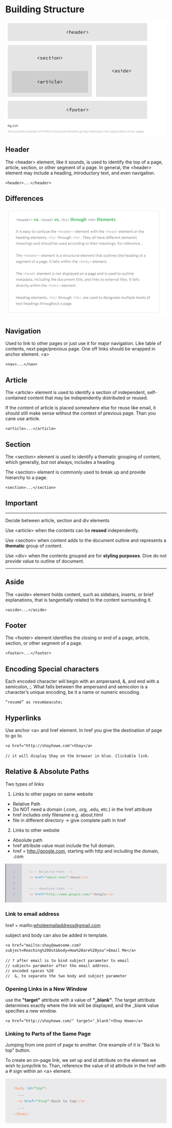 # Building Structure

![](image/html5.PNG)

## Header

The <header\> element, like it sounds, is used to identify the top of a page, article, section, or other segment of a page. In general, the <header\> element may include a heading, introductory text, and even navigation.

```
<header>...</header>
```

## Differences

![](image/diff.PNG)

## Navigation

Used to link to other pages or just use it for major navigation. Like table of contents, next page/previous page.
One off links should be wrapped in anchor element. <a\>

```
<nav>...</nav>
```

## Article

The <article\> element is used to identify a section of independent, self-contained content that may be independently distributed or reused.

If the content of article is placed somewhere else for reuse like email, it should still make sense without the context of previous page. Than you cane use article.

```
<article>...</article>
```

## Section

The <section\> element is used to identify a thematic grouping of content, which generally, but not always, includes a heading.

The <section\> element is commonly used to break up and provide hierarchy to a page.

```
<section>...</section>
```

## Important

---

Decide between article, section and div elements

Use <article\> when the contents can be **reused** independently.

Use <section\> when content adds to the document outline and represents a **thematic** group of content.

Use <div\> when the contents grouped are for **styling purposes**. Dive do not provide value to outline of document.

---

## Aside

The <aside\> element holds content, such as sidebars, inserts, or brief explanations, that is tangentially related to the content surrounding it.

```
<aside>...</aside>
```

## Footer

The <footer\> element identifies the closing or end of a page, article, section, or other segment of a page.

```
<footer>...</footer>
```

## Encoding Special characters

Each encoded character will begin with an ampersand, &, and end with a semicolon, ;. What falls between the ampersand and semicolon is a character’s unique encoding, be it a name or numeric encoding.

```
“resumé” as resum&eacute;
```

## Hyperlinks

Use anchor <a\> and href element. In href you give the destination of page to go to.

```
<a href="http://shayhowe.com">Shay</a>

// it will display Shay on the browser in blue. Clickable link.
```

## Relative & Absolute Paths

Two types of links

1. Links to other pages on same website

- Relative Path
- Do NOT need a domain (.com, .org, .edu, etc.) in the href attribute
- href includes only filename e.g. about.html
- file in different directory -> give complete path in href

2. Links to other website

- Absolute path
- href attribute value must include the full domain.
- href = http://google.com, starting with http and including the domain, .com

![](image/relativeandAbsolutePaths.PNG)

### Link to email address

href = mailto:wholeemailaddress@gmail.com

subject and body can also be added in template.

```
<a href="mailto:shay@awesome.com?subject=Reaching%20Out&body=How%20are%20you">Email Me</a>

// ? after email is to bind subject parameter to email
// subject= parameter after the email address.
// encoded spaces %20
//  &, to separate the two body and subject parameter
```

### Opening Links in a New Window

use the **"target"** attribute with a value of **"\_blank"**. The target attribute determines exactly where the link will be displayed, and the \_blank value specifies a new window.

```
<a href="http://shayhowe.com/" target="_blank">Shay Howe</a>
```

### Linking to Parts of the Same Page

Jumping from one point of page to another. One example of it is "Back to top" button.

To create an on-page link, we set up and id attribute on the element we wish to jump/link to. Than, reference the value of id attribute in the href with a # sign within an <a\> element.

![](image/on-pageLink.PNG)
